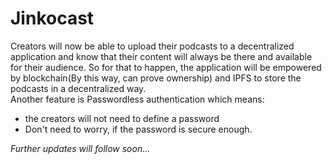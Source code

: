 # Jinkocast

Creators will now be able to upload their podcasts to a decentralized application and know that their content will always be there and available for their audience. So for that to happen, the application will be empowered by blockchain(By this way, can prove ownership) and IPFS to store the podcasts in a decentralized way. <br> Another feature is Passwordless authentication which means:
- the creators will not need to define a password
- Don't need to worry, if the password is secure enough.

*Further updates will follow soon...*

